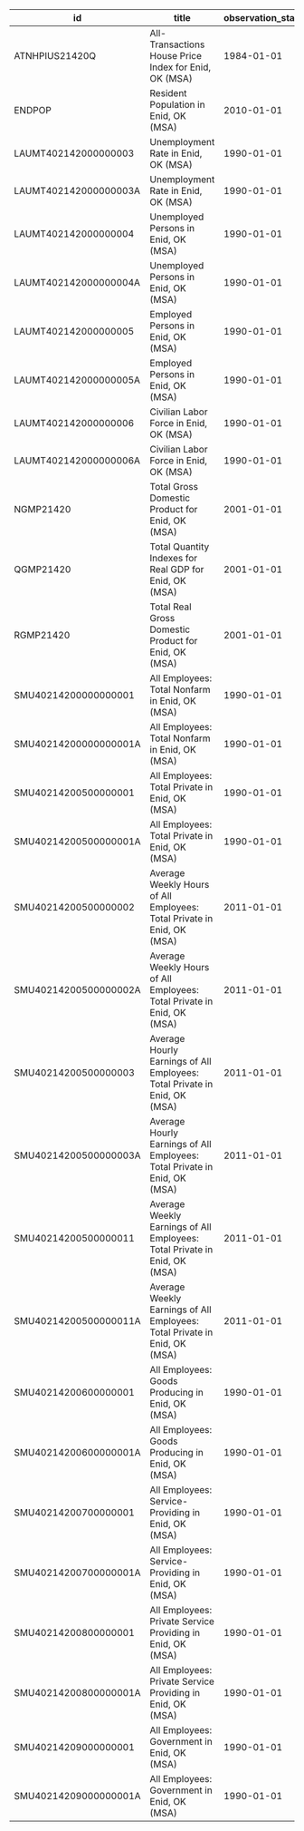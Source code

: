 | id                    | title                                                                     | observation_start   | observation_end   |
|-----------------------|---------------------------------------------------------------------------|---------------------|-------------------|
| ATNHPIUS21420Q        | All-Transactions House Price Index for Enid, OK (MSA)                     | 1984-01-01          | 2022-01-01        |
| ENDPOP                | Resident Population in Enid, OK (MSA)                                     | 2010-01-01          | 2021-01-01        |
| LAUMT402142000000003  | Unemployment Rate in Enid, OK (MSA)                                       | 1990-01-01          | 2022-06-01        |
| LAUMT402142000000003A | Unemployment Rate in Enid, OK (MSA)                                       | 1990-01-01          | 2021-01-01        |
| LAUMT402142000000004  | Unemployed Persons in Enid, OK (MSA)                                      | 1990-01-01          | 2022-06-01        |
| LAUMT402142000000004A | Unemployed Persons in Enid, OK (MSA)                                      | 1990-01-01          | 2021-01-01        |
| LAUMT402142000000005  | Employed Persons in Enid, OK (MSA)                                        | 1990-01-01          | 2022-06-01        |
| LAUMT402142000000005A | Employed Persons in Enid, OK (MSA)                                        | 1990-01-01          | 2021-01-01        |
| LAUMT402142000000006  | Civilian Labor Force in Enid, OK (MSA)                                    | 1990-01-01          | 2022-06-01        |
| LAUMT402142000000006A | Civilian Labor Force in Enid, OK (MSA)                                    | 1990-01-01          | 2021-01-01        |
| NGMP21420             | Total Gross Domestic Product for Enid, OK (MSA)                           | 2001-01-01          | 2020-01-01        |
| QGMP21420             | Total Quantity Indexes for Real GDP for Enid, OK (MSA)                    | 2001-01-01          | 2020-01-01        |
| RGMP21420             | Total Real Gross Domestic Product for Enid, OK (MSA)                      | 2001-01-01          | 2020-01-01        |
| SMU40214200000000001  | All Employees: Total Nonfarm in Enid, OK (MSA)                            | 1990-01-01          | 2022-06-01        |
| SMU40214200000000001A | All Employees: Total Nonfarm in Enid, OK (MSA)                            | 1990-01-01          | 2021-01-01        |
| SMU40214200500000001  | All Employees: Total Private in Enid, OK (MSA)                            | 1990-01-01          | 2022-06-01        |
| SMU40214200500000001A | All Employees: Total Private in Enid, OK (MSA)                            | 1990-01-01          | 2021-01-01        |
| SMU40214200500000002  | Average Weekly Hours of All Employees: Total Private in Enid, OK (MSA)    | 2011-01-01          | 2022-06-01        |
| SMU40214200500000002A | Average Weekly Hours of All Employees: Total Private in Enid, OK (MSA)    | 2011-01-01          | 2021-01-01        |
| SMU40214200500000003  | Average Hourly Earnings of All Employees: Total Private in Enid, OK (MSA) | 2011-01-01          | 2022-06-01        |
| SMU40214200500000003A | Average Hourly Earnings of All Employees: Total Private in Enid, OK (MSA) | 2011-01-01          | 2021-01-01        |
| SMU40214200500000011  | Average Weekly Earnings of All Employees: Total Private in Enid, OK (MSA) | 2011-01-01          | 2022-06-01        |
| SMU40214200500000011A | Average Weekly Earnings of All Employees: Total Private in Enid, OK (MSA) | 2011-01-01          | 2021-01-01        |
| SMU40214200600000001  | All Employees: Goods Producing in Enid, OK (MSA)                          | 1990-01-01          | 2022-06-01        |
| SMU40214200600000001A | All Employees: Goods Producing in Enid, OK (MSA)                          | 1990-01-01          | 2021-01-01        |
| SMU40214200700000001  | All Employees: Service-Providing in Enid, OK (MSA)                        | 1990-01-01          | 2022-06-01        |
| SMU40214200700000001A | All Employees: Service-Providing in Enid, OK (MSA)                        | 1990-01-01          | 2021-01-01        |
| SMU40214200800000001  | All Employees: Private Service Providing in Enid, OK (MSA)                | 1990-01-01          | 2022-06-01        |
| SMU40214200800000001A | All Employees: Private Service Providing in Enid, OK (MSA)                | 1990-01-01          | 2021-01-01        |
| SMU40214209000000001  | All Employees: Government in Enid, OK (MSA)                               | 1990-01-01          | 2022-06-01        |
| SMU40214209000000001A | All Employees: Government in Enid, OK (MSA)                               | 1990-01-01          | 2021-01-01        |